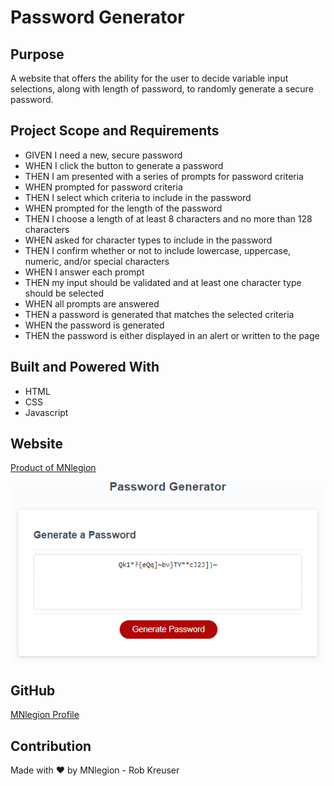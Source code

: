# Password Generator

## Purpose
A website that offers the ability for the user to decide variable input selections, along with length of password, to randomly generate a secure password. 

## Project Scope and Requirements
* GIVEN I need a new, secure password
* WHEN I click the button to generate a password
* THEN I am presented with a series of prompts for password criteria
* WHEN prompted for password criteria
* THEN I select which criteria to include in the password
* WHEN prompted for the length of the password
* THEN I choose a length of at least 8 characters and no more than 128 characters
* WHEN asked for character types to include in the password
* THEN I confirm whether or not to include lowercase, uppercase, numeric, and/or special characters
* WHEN I answer each prompt
* THEN my input should be validated and at least one character type should be selected
* WHEN all prompts are answered
* THEN a password is generated that matches the selected criteria
* WHEN the password is generated
* THEN the password is either displayed in an alert or written to the page

## Built and Powered With
* HTML
* CSS
* Javascript

## Website
[Product of MNlegion](https://mnlegion.github.io/Password-Generator/)

![Password Generator Screenshot](./assets/images/Screenshot%202022-03-27%20142536.png)

## GitHub
[MNlegion Profile](https://github.com/MNlegion)

## Contribution
Made with ❤️ by MNlegion - Rob Kreuser